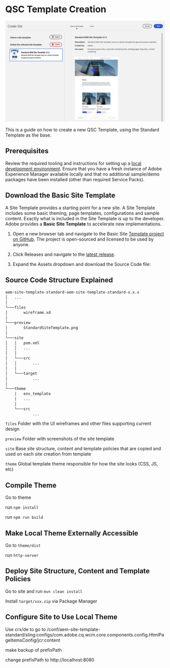 # QSC Template Creation

![QSC Template](images/qsc-template-creation.png)

This is a guide on how to create a new QSC Template, using the Standard Template as the base.

## Prerequisites

Review the required tooling and instructions for setting up a [local development environment](https://experienceleague.adobe.com/docs/experience-manager-learn/getting-started-wknd-tutorial-develop/project-archetype/overview.html?lang=en#local-dev-environment). Ensure that you have a fresh instance of Adobe Experience Manager available locally and that no additional sample/demo packages have been installed (other than required Service Packs).

## Download the Basic Site Template

A Site Template provides a starting point for a new site. A Site Template includes some basic theming, page templates, configurations and sample content. Exactly what is included in the Site Template is up to the developer. Adobe provides a **Basic Site Template** to accelerate new implementations.

1. Open a new browser tab and navigate to the Basic Site [Template project on GitHub](https://github.com/adobe/aem-site-template-standard). The project is open-sourced and licensed to be used by anyone.

2. Click Releases and navigate to the [latest release](https://github.com/adobe/aem-site-template-standard/releases/latest).

3. Expand the Assets dropdown and download the Source Code file:

## Source Code Structure Explained
```
aem-site-template-standard-aem-site-template-standard-x.x.x
│   ...
│
└───files
│       wireframe.xd
│
└───preview
│       StandardSiteTemplate.png
│
└───site
│   │   pom.xml
│   │   ...
│   │
│   └───src
│   │       ...
│   │
│   └───target
│           ...
│
└───theme
    |   env_template
    |   ...
    |   
    └───src
            ...
```

`files` Folder with the UI wireframes and other files supporting current design

`preview` Folder with screenshots of the site template

`site` Base site structure, content and template policies that are copied and used on each site creation from template

`theme` Global template theme responsible for how the site looks (CSS, JS, etc)

## Compile Theme

Go to theme

run `npm install`

run `npm run build`

## Make Local Theme Externally Accessible

Go to `theme/dist`

run `http-server`

## Deploy Site Structure, Content and Template Policies

Go to site and run `mvn clean install`

Install `target/xxx.zip` via Package Manager

## Configure Site to Use Local Theme

Use crx/de to go to /conf/aem-site-template-standard/sling:configs/com.adobe.cq.wcm.core.components.config.HtmlPageItemsConfig/jcr:content

make backup of prefixPath

change prefixPath to http://localhost:8080